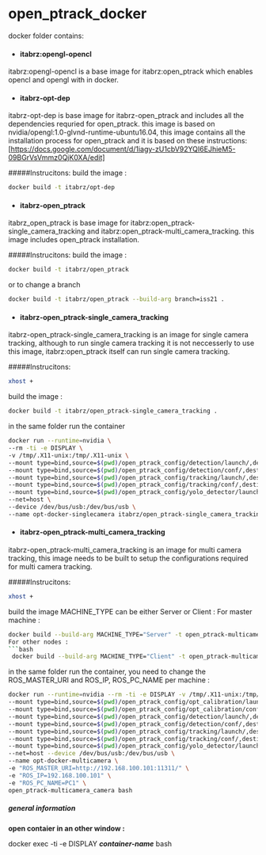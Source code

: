 # open_ptrack_docker

docker folder contains:

- #### itabrz:opengl-opencl
itabrz:opengl-opencl is a base image for itabrz:open_ptrack which enables opencl and opengl with in docker.

- #### itabrz-opt-dep
itabrz-opt-dep is base image for itabrz-open_ptrack and includes all the dependencies requried for open_ptrack. this image is based on nvidia/opengl:1.0-glvnd-runtime-ubuntu16.04, this image contains all the installation process for open_ptrack and it is based on these instructions: [https://docs.google.com/document/d/1iagy-zU1cbV92YQI6EJhieM5-09BGrVsVmmz0QjK0XA/edit]

#####Instrucitons: 
build the image :
```bash
docker build -t itabrz/opt-dep
```

- #### itabrz-open_ptrack
itabrz_open_ptrack is base image for itabrz:open_ptrack-single_camera_tracking and itabrz:open_ptrack-multi_camera_tracking. this image includes open_ptrack installation.

#####Instrucitons: 
build the image :
```bash
docker build -t itabrz/open_ptrack
```
or to change a branch
```bash
docker build -t itabrz/open_ptrack --build-arg branch=iss21 .
```

- #### itabrz-open_ptrack-single_camera_tracking 
itabrz-open_ptrack-single_camera_tracking is an image for single camera tracking, although to run single camera tracking it is not neccesserly to use this image, itabrz:open_ptrack itself can run single camera tracking.

#####Instrucitons: 
```bash
xhost +
```
build the image :
```bash
docker build -t itabrz/open_ptrack-single_camera_tracking .
```
in the same folder run the container 
```bash
docker run --runtime=nvidia \
--rm -ti -e DISPLAY \
-v /tmp/.X11-unix:/tmp/.X11-unix \
--mount type=bind,source=$(pwd)/open_ptrack_config/detection/launch/,destination=/root/workspace/ros/src/open_ptrack/detection/launch/ \
--mount type=bind,source=$(pwd)/open_ptrack_config/detection/conf/,destination=/root/workspace/ros/src/open_ptrack/detection/conf/ \
--mount type=bind,source=$(pwd)/open_ptrack_config/tracking/launch/,destination=/root/workspace/ros/src/open_ptrack/tracking/launch/ \
--mount type=bind,source=$(pwd)/open_ptrack_config/tracking/conf/,destination=/root/workspace/ros/src/open_ptrack/tracking/conf/ \
--mount type=bind,source=$(pwd)/open_ptrack_config/yolo_detector/launch/,destination=/root/workspace/ros/src/open_ptrack/yolo_detector/launch/ \
--net=host \
--device /dev/bus/usb:/dev/bus/usb \
--name opt-docker-singlecamera itabrz/open_ptrack-single_camera_tracking bash
```


- #### itabrz-open_ptrack-multi_camera_tracking 
itabrz-open_ptrack-multi_camera_tracking is an image for multi camera tracking,  this image needs to be built to setup the configurations required for multi camera tracking.

#####Instrucitons: 
```bash
xhost +
```
build the image 
MACHINE_TYPE can be either Server or Client :
For master machine :
```bash
docker build --build-arg MACHINE_TYPE="Server" -t open_ptrack-multicamera_camera .```
For other nodes :
```bash
 docker build --build-arg MACHINE_TYPE="Client" -t open_ptrack-multicamera_camera .
```
in the same folder run the container, you need to change the ROS_MASTER_URI and 
ROS_IP, ROS_PC_NAME per machine :
```bash
docker run --runtime=nvidia --rm -ti -e DISPLAY -v /tmp/.X11-unix:/tmp/.X11-unix \
--mount type=bind,source=$(pwd)/open_ptrack_config/opt_calibration/launch/,destination=/root/workspace/ros/src/open_ptrack/opt_calibration/launch/ \
--mount type=bind,source=$(pwd)/open_ptrack_config/opt_calibration/conf/,destination=/root/workspace/ros/src/open_ptrack/opt_calibration/conf/ \
--mount type=bind,source=$(pwd)/open_ptrack_config/detection/launch/,destination=/root/workspace/ros/src/open_ptrack/detection/launch/ \
--mount type=bind,source=$(pwd)/open_ptrack_config/detection/conf/,destination=/root/workspace/ros/src/open_ptrack/detection/conf/ \
--mount type=bind,source=$(pwd)/open_ptrack_config/tracking/launch/,destination=/root/workspace/ros/src/open_ptrack/tracking/launch/ \
--mount type=bind,source=$(pwd)/open_ptrack_config/tracking/conf/,destination=/root/workspace/ros/src/open_ptrack/tracking/conf/ \
--mount type=bind,source=$(pwd)/open_ptrack_config/yolo_detector/launch/,destination=/root/workspace/ros/src/open_ptrack/yolo_detector/launch/ \
--net=host --device /dev/bus/usb:/dev/bus/usb \
--name opt-docker-multicamera \
-e "ROS_MASTER_URI=http://192.168.100.101:11311/" \
-e "ROS_IP=192.168.100.101" \
-e "ROS_PC_NAME=PC1" \
open_ptrack-multicamera_camera bash
```

##### general information

**open contaier in an other window :**

docker exec  -ti -e DISPLAY ***container-name*** bash


